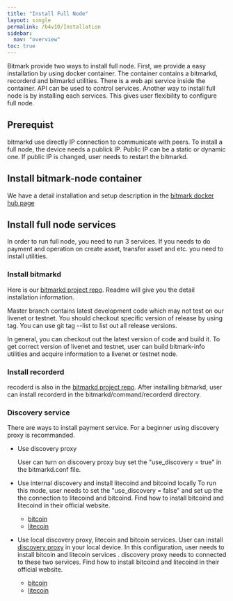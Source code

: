 ```yaml
---
title: "Install Full Node"
layout: single
permalink: /b4v10/Installation
sidebar:
  nav: "overview"
toc: true
---
```


Bitmark provide two ways to install full node. First, we provide a easy installation by using docker container. The container contains a bitmarkd, recorderd and bitmarkd utilities. There is a web api service inside the container. API can be used to control services. Another way to install full node is by installing each services. This gives user flexibility to configure full node.

## Prerequist

bitmarkd use directly IP connection to communicate with peers. To install a full node, the device needs a publick IP. Public IP can be a static or dynamic one. If public IP is changed, user needs to restart the bitmarkd.

## Install bitmark-node container

We have a detail installation and setup description in the [bitmark docker hub page](https://cloud.docker.com/u/bitmark/repository/docker/bitmark/bitmark-node) 

## Install full node services

In order to run full node, you need to run 3 services. If you needs to do payment and operation on create asset, transfer asset and etc. you need to install utilities. 

### Install bitmarkd
Here is our [bitmarkd project repo](https://github.com/bitmark-inc/bitmarkd). Readme will give you the detail installation information.

Master branch contains latest development code which may not test on our livenet or testnet. You should checkout specific version of release by using tag. You can use git tag --list to list out all release versions.

In general, you can checkout out the latest version of code and build it. To get correct version of livenet and testnet, user can build bitmark-info utilities and acquire information to a livenet or testnet node.

### Install recorderd

recoderd is also in the [bitmarkd project repo](https://github.com/bitmark-inc/bitmarkd). After installing bitmarkd, user can install recorderd in the bitmarkd/command/recorderd directory. 

### Discovery service

There are ways to install payment service. For a beginner using discovery proxy is recommanded.

+ Use discovery proxy

    User can turn on discovery proxy buy set the "use_discovery = true" in the bitmarkd.conf file.

+ Use internal discovery and install litecoind and bitcoind locally
    To run this mode, user needs to set the "use_discovery = false" and set up the the connection to litecoind and bitcoind. Find how to install bitcoind and litecoind in their official website.
    + [bitcoin](https://bitcoin.org/)
    + [litecoin](https://litecoin.org/)
    
+ Use local discovery proxy, litecoin and bitcoin services.
    User can install [discovery proxy](https://github.com/bitmark-inc/discovery) in your local device. In this configuration, user needs to install bitcoin and litecoin services . discovery proxy needs to connected to these two services. Find how to install bitcoind and litecoind in their official website.
    
    + [bitcoin](https://bitcoin.org/)
    + [litecoin](https://litecoin.org/)